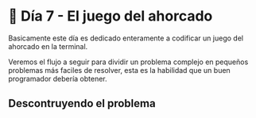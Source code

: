 # 🐍 Día 7 - El juego del ahorcado

Basicamente este día es dedicado enteramente a codificar un juego del ahorcado en la terminal.

Veremos el flujo a seguir para dividir un problema complejo en pequeños problemas más faciles de resolver, esta es la habilidad que un buen programador debería obtener.

## Descontruyendo el problema
